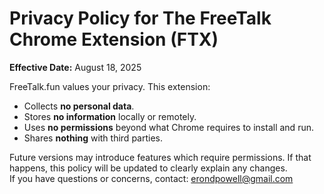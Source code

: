 # Privacy Policy for The FreeTalk Chrome Extension (FTX)

**Effective Date:** August 18, 2025

FreeTalk.fun values your privacy. This extension:  

- Collects **no personal data**.
- Stores **no information** locally or remotely.
- Uses **no permissions** beyond what Chrome requires to install and run.
- Shares **nothing** with third parties.

Future versions may introduce features which require permissions.
If that happens, this policy will be updated to clearly explain any changes.  
If you have questions or concerns, contact: erondpowell@gmail.com
